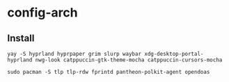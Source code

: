 # config-arch
## Install
```
yay -S hyprland hyprpaper grim slurp waybar xdg-desktop-portal-hyprland nwg-look catppuccin-gtk-theme-mocha catppuccin-cursors-mocha
```
```
sudo pacman -S tlp tlp-rdw fprintd pantheon-polkit-agent opendoas
```
